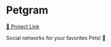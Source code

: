 # Petgram

[🔗 Project Link ](https://petgram-olu9mvl14.now.sh/user)

Social networks for your favorites Pets! 🐶
